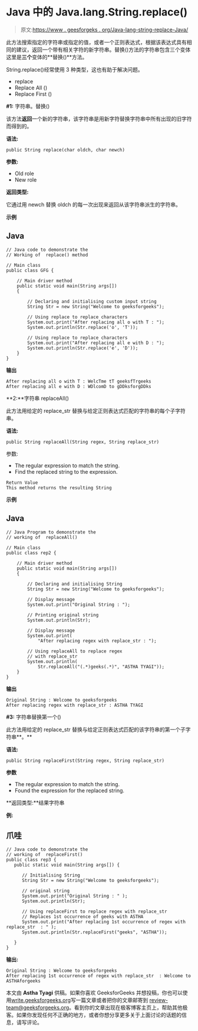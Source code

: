 # Java 中的 Java.lang.String.replace()

> 原文:[https://www . geesforgeks . org/Java-lang-string-replace-Java/](https://www.geeksforgeeks.org/java-lang-string-replace-java/)

此方法搜索指定的字符串或指定的值，或者一个正则表达式，根据该表达式具有相同的建议，返回一个带有相关字符的新字符串。替换()方法的字符串包含三个变体这里是**三个**变体的**替换()**方法。

String.replace()经常使用 3 种类型，这也有助于解决问题。

*   replace
*   Replace All ()
*   Replace First ()

**#1:** 字符串。替换()

该方法**返回**一个新的字符串，该字符串是用新字符替换字符串中所有出现的旧字符而得到的。

**语法:**

```
public String replace(char oldch, char newch)
```

**参数:**

*   Old role
*   New role

**返回类型:**

它通过用 newch 替换 oldch 的每一次出现来返回从该字符串派生的字符串。

**示例**

## Java

```
// Java code to demonstrate the
// Working of  replace() method

// Main class
public class GFG {

    // Main driver method
    public static void main(String args[])
    {

        // Declaring and initialising custom input string
        String Str = new String("Welcome to geeksforgeeks");

        // Using replace to replace characters
        System.out.print("After replacing all o with T : ");
        System.out.println(Str.replace('o', 'T'));

        // Using replace to replace characters
        System.out.print("After replacing all e with D : ");
        System.out.println(Str.replace('e', 'D'));
    }
}
```

**输出**

```
After replacing all o with T : WelcTme tT geeksfTrgeeks
After replacing all e with D : WDlcomD to gDDksforgDDks
```

**2:**字符串 replaceAll()

此方法用给定的 replace_str 替换与给定正则表达式匹配的字符串的每个子字符串。

**语法:**

```
public String replaceAll(String regex, String replace_str)
```

参数:

*   The regular expression to match the string.
*   Find the replaced string to the expression.

```
Return Value
This method returns the resulting String
```

**示例**

## Java

```
// Java Program to demonstrate the
// working of  replaceAll()

// Main class
public class rep2 {

    // Main driver method
    public static void main(String args[])
    {

        // Declaring and initialising String
        String Str = new String("Welcome to geeksforgeeks");

        // Display message
        System.out.print("Original String : ");

        // Printing original string
        System.out.println(Str);

        // Display message
        System.out.print(
            "After replacing regex with replace_str : ");

        // Using replaceAll to replace regex
        // with replace_str
        System.out.println(
            Str.replaceAll("(.*)geeks(.*)", "ASTHA TYAGI"));
    }
}
```

**输出**

```
Original String : Welcome to geeksforgeeks
After replacing regex with replace_str : ASTHA TYAGI
```

**#3:** 字符串替换第一个()

此方法用给定的 replace_str 替换与给定正则表达式匹配的该字符串的第一个子字符串**。**

**语法:**

```
public String replaceFirst(String regex, String replace_str)
```

**参数**

*   The regular expression to match the string.
*   Found the expression for the replaced string.

**返回类型:**结果字符串

**例:**

## 爪哇

```
// Java code to demonstrate the
// working of  replaceFirst()
public class rep3 {
   public static void main(String args[]) {

      // Initialising String
      String Str = new String("Welcome to geeksforgeeks");

      // original string
      System.out.print("Original String : " );
      System.out.println(Str);

      // Using replaceFirst to replace regex with replace_str
      // Replaces 1st occurrence of geeks with ASTHA
      System.out.print("After replacing 1st occurrence of regex with replace_str  : " );
      System.out.println(Str.replaceFirst("geeks", "ASTHA"));

   }
}
```

**输出:**

```
Original String : Welcome to geeksforgeeks
After replacing 1st occurrence of regex with replace_str  : Welcome to ASTHAforgeeks
```

本文由 **Astha Tyagi** 供稿。如果你喜欢 GeeksforGeeks 并想投稿，你也可以使用[write.geeksforgeeks.org](https://write.geeksforgeeks.org)写一篇文章或者把你的文章邮寄到 review-team@geeksforgeeks.org。看到你的文章出现在极客博客主页上，帮助其他极客。如果你发现任何不正确的地方，或者你想分享更多关于上面讨论的话题的信息，请写评论。